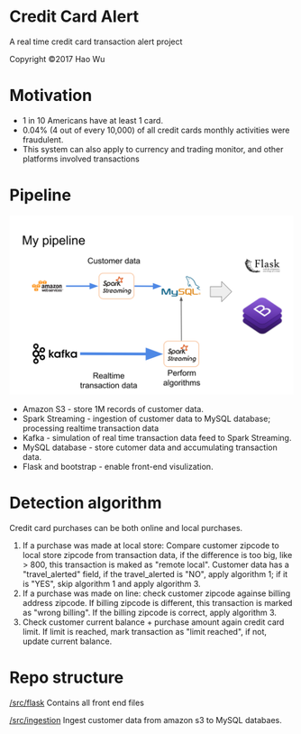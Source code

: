# Credit Card Alert
A real time credit card transaction alert project

Copyright ©2017 Hao Wu

# Motivation
* 1 in 10 Americans have at least 1 card.
* 0.04% (4 out of every 10,000) of all credit cards monthly activities were fraudulent.
* This system can also apply to currency and trading monitor, and other platforms involved transactions

# Pipeline
![Image of pipeline](/src/flask/app/static/images/pipeline.png)

* Amazon S3 - store 1M records of customer data.
* Spark Streaming - ingestion of customer data to MySQL database; processing realtime transaction data
* Kafka - simulation of real time transaction data feed to Spark Streaming.
* MySQL database - store cutomer data and accumulating transaction data.
* Flask and bootstrap - enable front-end visulization.

# Detection algorithm
Credit card purchases can be both online and local purchases.
1. If a purchase was made at local store: Compare customer zipcode to local store zipcode from transaction data, if the difference is too big, like > 800, this transaction is maked as "remote local". Customer data has a "travel_alerted" field, if the travel_alerted is "NO", apply algorithm 1; if it is "YES", skip algorithm 1 and apply algorithm 3.
2. If a purchase was made on line: check customer zipcode againse billing address zipcode. If billing zipcode is different, this transaction is marked as "wrong billing". If the billing zipcode is correct, apply algorithm 3.
3. Check customer current balance + purchase amount again credit card limit. If limit is reached, mark transaction as "limit reached", if not, update current balance.

# Repo structure
[/src/flask]() Contains all front end files

[/src/ingestion]() Ingest customer data from amazon s3 to MySQL databaes.
